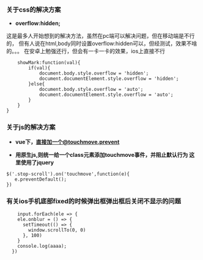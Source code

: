 ### 关于css的解决方案

- **overflow:hidden;**  

这是最多人开始想到的解决方法，虽然在pc端可以解决问题，但在移动端是不行的，
但有人说在html,body同时设置overflow:hidden可以，但经测试，效果不啥的。。。
在安卓上勉强还行，但会有一卡一卡的效果，ios上直接不行



```   watch:{
    showMark:function(val){
        if(val){
            document.body.style.overflow = 'hidden';
            document.documentElement.style.overflow = 'hidden';
        }else{
            document.body.style.overflow = 'auto';
            document.documentElement.style.overflow = 'auto';
        }
    }
}
```


### 关于js的解决方案

 - **vue下，直接加一个@touchmove.prevent**

 - **用原生js,则统一给一个class元素添加touchmove事件，并阻止默认行为
 这里使用了jquery**



 ```
$('.stop-scroll').on('touchmove',function(e){
    e.preventDefault();
})

```

### 有关ios手机底部fixed的时候弹出框弹出框后关闭不显示的问题

  ```
      input.forEach(ele => {
      ele.onblur = () => {
        setTimeout(() => {
          window.scrollTo(0, 0)
        }, 100)
      }
      console.log(aaaa);
    })
  ```
